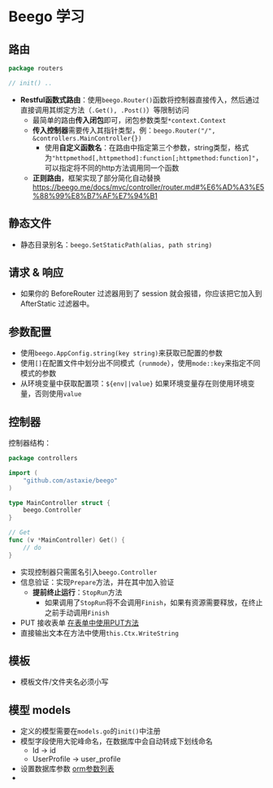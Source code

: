 # Beego 学习

## 路由

```go
package routers

// init() ..
```



- **Restful函数式路由**：使用`beego.Router()`函数将控制器直接传入，然后通过直接调用其绑定方法（`.Get(), .Post()`）等限制访问
  - 最简单的路由**传入闭包**即可，闭包参数类型`*context.Context`
  - **传入控制器**需要传入其指针类型，例：`beego.Router("/", &controllers.MainController{})`
    - 使用**自定义函数名**：在路由中指定第三个参数，string类型，格式为`"httpmethod[,httpmethod]:function[;httpmethod:function]"`，可以指定将不同的http方法调用同一个函数
  - **正则路由**，框架实现了部分简化自动替换 https://beego.me/docs/mvc/controller/router.md#%E6%AD%A3%E5%88%99%E8%B7%AF%E7%94%B1

## 静态文件

- 静态目录别名：`beego.SetStaticPath(alias, path string)`

## 请求 & 响应

- 如果你的 BeforeRouter 过滤器用到了 session 就会报错，你应该把它加入到 AfterStatic 过滤器中。

## 参数配置

- 使用`beego.AppConfig.string(key string)`来获取已配置的参数
- 使用`[]`在配置文件中划分出不同模式（`runmode`），使用`mode::key`来指定不同模式的参数
- 从环境变量中获取配置项：`${env||value}` 如果环境变量存在则使用环境变量，否则使用`value`

## 控制器

控制器结构：

```go
package controllers

import (
	"github.com/astaxie/beego"
)

type MainController struct {
    beego.Controller
}

// Get
func (v *MainController) Get() {
    // do
}
```



- 实现控制器只需匿名引入`beego.Controller`
- 信息验证：实现`Prepare`方法，并在其中加入验证
  - **提前终止运行**：`StopRun`方法
    - 如果调用了`StopRun`将不会调用`Finish`，如果有资源需要释放，在终止之前手动调用`Finish`
- PUT 接收表单 [在表单中使用PUT方法](https://beego.me/docs/mvc/controller/controller.md#%E5%9C%A8%E8%A1%A8%E5%8D%95%E4%B8%AD%E4%BD%BF%E7%94%A8-put-%E6%96%B9%E6%B3%95)
- 直接输出文本在方法中使用`this.Ctx.WriteString`

## 模板

- 模板文件/文件夹名必须小写

## 模型 models

- 定义的模型需要在`models.go`的`init()`中注册
- 模型字段使用大驼峰命名，在数据库中会自动转成下划线命名
    - Id -> id
    - UserProfile -> user_profile
- 设置数据库参数 [orm参数列表](https://beego.me/docs/mvc/model/models.md#%E8%AE%BE%E7%BD%AE%E5%8F%82%E6%95%B0)
- 
